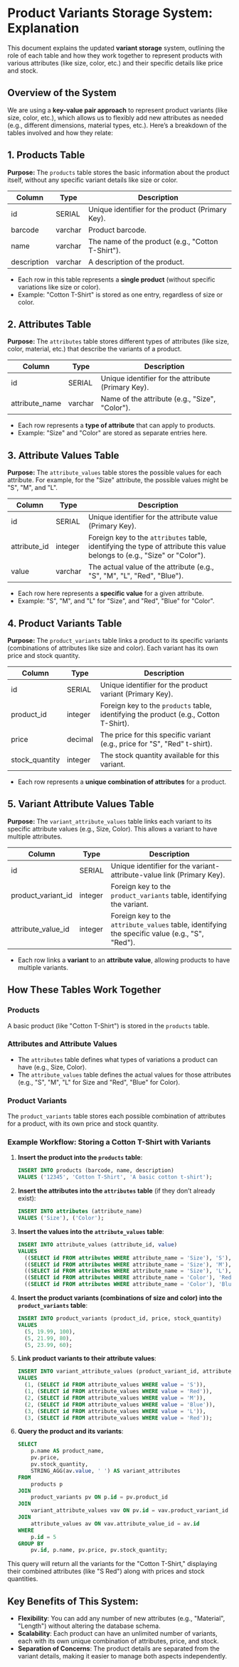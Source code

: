 # Product Variants Storage System: Explanation

This document explains the updated **variant storage** system, outlining the role of each table and how they work together to represent products with various attributes (like size, color, etc.) and their specific details like price and stock.

## Overview of the System

We are using a **key-value pair approach** to represent product variants (like size, color, etc.), which allows us to flexibly add new attributes as needed (e.g., different dimensions, material types, etc.). Here’s a breakdown of the tables involved and how they relate:

## 1. Products Table

**Purpose:** The `products` table stores the basic information about the product itself, without any specific variant details like size or color.

| Column       | Type      | Description                      |
|--------------|-----------|----------------------------------|
| id           | SERIAL    | Unique identifier for the product (Primary Key). |
| barcode      | varchar   | Product barcode.                 |
| name         | varchar   | The name of the product (e.g., "Cotton T-Shirt"). |
| description  | varchar   | A description of the product.    |

- Each row in this table represents a **single product** (without specific variations like size or color).
- Example: "Cotton T-Shirt" is stored as one entry, regardless of size or color.

## 2. Attributes Table

**Purpose:** The `attributes` table stores different types of attributes (like size, color, material, etc.) that describe the variants of a product.

| Column         | Type    | Description                        |
|----------------|---------|------------------------------------|
| id             | SERIAL  | Unique identifier for the attribute (Primary Key). |
| attribute_name | varchar | Name of the attribute (e.g., "Size", "Color").      |

- Each row represents a **type of attribute** that can apply to products.
- Example: "Size" and "Color" are stored as separate entries here.

## 3. Attribute Values Table

**Purpose:** The `attribute_values` table stores the possible values for each attribute. For example, for the "Size" attribute, the possible values might be "S", "M", and "L".

| Column         | Type    | Description                                       |
|----------------|---------|---------------------------------------------------|
| id             | SERIAL  | Unique identifier for the attribute value (Primary Key). |
| attribute_id   | integer | Foreign key to the `attributes` table, identifying the type of attribute this value belongs to (e.g., "Size" or "Color"). |
| value          | varchar | The actual value of the attribute (e.g., "S", "M", "L", "Red", "Blue"). |

- Each row here represents a **specific value** for a given attribute.
- Example: "S", "M", and "L" for "Size", and "Red", "Blue" for "Color".

## 4. Product Variants Table

**Purpose:** The `product_variants` table links a product to its specific variants (combinations of attributes like size and color). Each variant has its own price and stock quantity.

| Column           | Type       | Description                                      |
|------------------|------------|--------------------------------------------------|
| id               | SERIAL     | Unique identifier for the product variant (Primary Key). |
| product_id       | integer    | Foreign key to the `products` table, identifying the product (e.g., Cotton T-Shirt). |
| price            | decimal    | The price for this specific variant (e.g., price for "S", "Red" t-shirt). |
| stock_quantity   | integer    | The stock quantity available for this variant.   |

- Each row represents a **unique combination of attributes** for a product.

## 5. Variant Attribute Values Table

**Purpose:** The `variant_attribute_values` table links each variant to its specific attribute values (e.g., Size, Color). This allows a variant to have multiple attributes.

| Column               | Type       | Description                                      |
|----------------------|------------|--------------------------------------------------|
| id                   | SERIAL     | Unique identifier for the variant-attribute-value link (Primary Key). |
| product_variant_id    | integer    | Foreign key to the `product_variants` table, identifying the variant. |
| attribute_value_id    | integer    | Foreign key to the `attribute_values` table, identifying the specific value (e.g., "S", "Red"). |

- Each row links a **variant** to an **attribute value**, allowing products to have multiple variants.

## How These Tables Work Together

### Products
A basic product (like "Cotton T-Shirt") is stored in the `products` table.

### Attributes and Attribute Values
- The `attributes` table defines what types of variations a product can have (e.g., Size, Color).
- The `attribute_values` table defines the actual values for those attributes (e.g., "S", "M", "L" for Size and "Red", "Blue" for Color).

### Product Variants
The `product_variants` table stores each possible combination of attributes for a product, with its own price and stock quantity.

### Example Workflow: Storing a Cotton T-Shirt with Variants

1. **Insert the product into the `products` table**:

    ```sql
    INSERT INTO products (barcode, name, description)
    VALUES ('12345', 'Cotton T-Shirt', 'A basic cotton t-shirt');
    ```

2. **Insert the attributes into the `attributes` table** (if they don’t already exist):

    ```sql
    INSERT INTO attributes (attribute_name)
    VALUES ('Size'), ('Color');
    ```

3. **Insert the values into the `attribute_values` table**:

    ```sql
    INSERT INTO attribute_values (attribute_id, value)
    VALUES 
      ((SELECT id FROM attributes WHERE attribute_name = 'Size'), 'S'),
      ((SELECT id FROM attributes WHERE attribute_name = 'Size'), 'M'),
      ((SELECT id FROM attributes WHERE attribute_name = 'Size'), 'L'),
      ((SELECT id FROM attributes WHERE attribute_name = 'Color'), 'Red'),
      ((SELECT id FROM attributes WHERE attribute_name = 'Color'), 'Blue');
    ```

4. **Insert the product variants (combinations of size and color) into the `product_variants` table**:

    ```sql
    INSERT INTO product_variants (product_id, price, stock_quantity)
    VALUES 
      (5, 19.99, 100),
      (5, 21.99, 80),
      (5, 23.99, 60);
    ```

5. **Link product variants to their attribute values**:

    ```sql
    INSERT INTO variant_attribute_values (product_variant_id, attribute_value_id)
    VALUES 
      (1, (SELECT id FROM attribute_values WHERE value = 'S')),
      (1, (SELECT id FROM attribute_values WHERE value = 'Red')),
      (2, (SELECT id FROM attribute_values WHERE value = 'M')),
      (2, (SELECT id FROM attribute_values WHERE value = 'Blue')),
      (3, (SELECT id FROM attribute_values WHERE value = 'L')),
      (3, (SELECT id FROM attribute_values WHERE value = 'Red'));
    ```

6. **Query the product and its variants**:

    ```sql
    SELECT 
        p.name AS product_name,
        pv.price,
        pv.stock_quantity,
        STRING_AGG(av.value, ' ') AS variant_attributes
    FROM 
        products p
    JOIN 
        product_variants pv ON p.id = pv.product_id
    JOIN 
        variant_attribute_values vav ON pv.id = vav.product_variant_id
    JOIN 
        attribute_values av ON vav.attribute_value_id = av.id
    WHERE 
        p.id = 5
    GROUP BY 
        pv.id, p.name, pv.price, pv.stock_quantity;
    ```

This query will return all the variants for the "Cotton T-Shirt," displaying their combined attributes (like "S Red") along with prices and stock quantities.

## Key Benefits of This System:

- **Flexibility**: You can add any number of new attributes (e.g., "Material", "Length") without altering the database schema.
- **Scalability**: Each product can have an unlimited number of variants, each with its own unique combination of attributes, price, and stock.
- **Separation of Concerns**: The product details are separated from the variant details, making it easier to manage both aspects independently.
